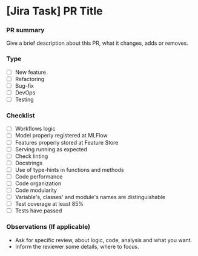 
# [Jira Task] PR Title

### PR summary
Give a brief description about this PR, what it changes, adds or removes.

### Type
- [ ] New feature
- [ ] Refactoring
- [ ] Bug-fix
- [ ] DevOps
- [ ] Testing

### Checklist
- [ ] Workflows logic
- [ ] Model properly registered at MLFlow
- [ ] Features properly stored at Feature Store
- [ ] Serving running as expected
- [ ] Check linting
- [ ] Docstrings
- [ ] Use of type-hints in functions and methods
- [ ] Code performance
- [ ] Code organization
- [ ] Code modularity
- [ ] Variable's, classes' and module's names are distinguishable
- [ ] Test coverage at least 85%
- [ ] Tests have passed

### Observations (If applicable)
- Ask for specific review, about logic, code, analysis and what you want.
- Inform the reviewer some details, where to focus.